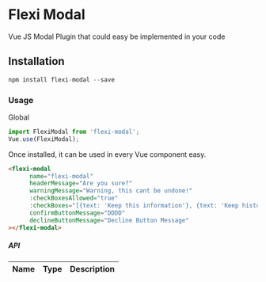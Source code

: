 # Flexi Modal

Vue JS Modal Plugin that could easy be implemented in your code

## Installation

```js
npm install flexi-modal --save
```

### Usage

Global

```js
import FlexiModal from 'flexi-modal';
Vue.use(FlexiModal);
```

Once installed, it can be used in every Vue component easy.

```html
<flexi-modal 
      name="flexi-modal"
      headerMessage="Are you sure?"
      warningMessage="Warning, this cant be undone!"
      :checkBoxesAllowed="true"
      :checkBoxes="[{text: 'Keep this information'}, {text: 'Keep history of transaction'}]"
      confirmButtonMessage="DDDD"
      declineButtonMessage="Decline Button Message"
></flexi-modal>
```


##### API

| Name        | Type        | Description                                                             |
| :-----      | :-------    | :----------------------------------------------- 

